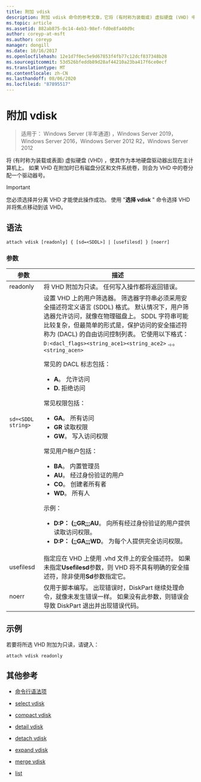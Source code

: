 ```yaml
---
title: 附加 vdisk
description: 附加 vdisk 命令的参考文章，它将 (有时称为装载或) 虚拟硬盘 (VHD) 中的表面，使其作为本地硬盘驱动器出现在主计算机上。
ms.topic: article
ms.assetid: 882ab875-0c14-4eb3-98ef-fd0e8fa40d9c
author: coreyp-at-msft
ms.author: coreyp
manager: dongill
ms.date: 10/16/2017
ms.openlocfilehash: 12e1d7f0ec5e9d67853f4fb77c12dcf837348b28
ms.sourcegitcommit: 53d526bfeddb89d28af44210a23ba417f6ce0ecf
ms.translationtype: MT
ms.contentlocale: zh-CN
ms.lasthandoff: 08/06/2020
ms.locfileid: "87895517"
---
```

# <a name="attach-vdisk"></a>附加 vdisk

> 适用于： Windows Server (半年通道) ，Windows Server 2019，Windows Server 2016，Windows Server 2012 R2，Windows Server 2012

将 (有时称为装载或表面) 虚拟硬盘 (VHD) ，使其作为本地硬盘驱动器出现在主计算机上。 如果 VHD 在附加时已有磁盘分区和文件系统卷，则会为 VHD 中的卷分配一个驱动器号。

> [!IMPORTANT]
> 您必须选择并分离 VHD 才能使此操作成功。 使用 "**选择 vdisk** " 命令选择 VHD 并将焦点移动到该 VHD。

## <a name="syntax"></a>语法

```
attach vdisk [readonly] { [sd=<SDDL>] | [usefilesd] } [noerr]
```

### <a name="parameters"></a>参数

| 参数 | 描述 |
| --------- | ----------- |
| readonly | 将 VHD 附加为只读。 任何写入操作都将返回错误。 |
| `sd=<SDDL string>` | 设置 VHD 上的用户筛选器。 筛选器字符串必须采用安全描述符定义语言 (SDDL) 格式。 默认情况下，用户筛选器允许访问，就像在物理磁盘上。 SDDL 字符串可能比较复杂，但最简单的形式是，保护访问的安全描述符称为 (DACL) 的自由访问控制列表。 它使用以下格式： `D:<dacl_flags><string_ace1><string_ace2>` .。。`<string_acen>`<p>常见的 DACL 标志包括：<ul><li>**A**。 允许访问</li><li>**D.** 拒绝访问</li></ul>常见权限包括：<ul><li>**GA**。 所有访问</li><li>**GR** 读取权限</li><li> **GW**。 写入访问权限</li></ul>常见用户帐户包括：<ul><li>**BA**。 内置管理员</li><li>**AU**。 经过身份验证的用户</li><li>**CO**。 创建者所有者</li><li>**WD**。 所有人</li></ul>示例：<ul><li>**D:P： (;;GR;;;AU**。 向所有经过身份验证的用户提供读取访问权限。</li><li>**D:P： (;;GA;;;WD**。 为每个人提供完全访问权限。</li></ul> |
| usefilesd | 指定应在 VHD 上使用 .vhd 文件上的安全描述符。 如果未指定**Usefilesd**参数，则 VHD 将不具有明确的安全描述符，除非使用**Sd**参数指定它。 |
| noerr | 仅用于脚本编写。 出现错误时，DiskPart 继续处理命令，就像未发生错误一样。 如果没有此参数，则错误会导致 DiskPart 退出并出现错误代码。 |

## <a name="examples"></a>示例

若要将所选 VHD 附加为只读，请键入：

```
attach vdisk readonly
```

## <a name="additional-references"></a>其他参考

- [命令行语法项](command-line-syntax-key.md)

- [select vdisk](select-vdisk.md)

- [compact vdisk](compact-vdisk.md)

- [detail vdisk](detail-vdisk.md)

- [detach vdisk](detach-vdisk.md)

- [expand vdisk](expand-vdisk.md)

- [merge vdisk](merge-vdisk.md)

- [list](list_1.md)
